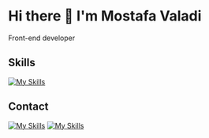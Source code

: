 # Hi there 👋 I'm Mostafa Valadi
Front-end developer
## Skills
[![My Skills](https://skillicons.dev/icons?i=html,css,js,sass,bootstrap,tailwind,materialui,git,react,redux,typescript,next)](https://github.com/Valadi-Mostafa)
## Contact
[![My Skills](https://skillicons.dev/icons?i=linkedin)](https://linkedin.com/in/valadi-mo)
[![My Skills](https://skillicons.dev/icons?i=gitlab)](https://gitlab.com/Valadi-Mostafa)
